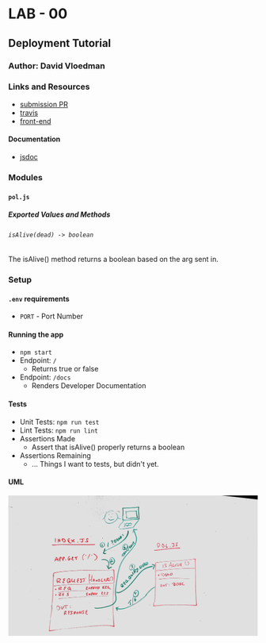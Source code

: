 # LAB - 00

## Deployment Tutorial

### Author: David Vloedman

### Links and Resources
* [submission PR](https://github.com/david-vloedman-401-advanced-javascript/deployment-workshop)
* [travis](https://travis-ci.com/david-vloedman-401-advanced-javascript/deployment-workshop)
* [front-end](https://serene-bayou-78571.herokuapp.com/)

#### Documentation
* [jsdoc](https://tutorial-401js.herokuapp.com/docs)

### Modules
#### `pol.js`
##### Exported Values and Methods

###### `isAlive(dead) -> boolean`
The isAlive() method returns a boolean based on the arg sent in.

### Setup
#### `.env` requirements
* `PORT` - Port Number

#### Running the app
* `npm start`
* Endpoint: `/`
  * Returns true or false
* Endpoint: `/docs`
  * Renders Developer Documentation
  
#### Tests
* Unit Tests: `npm run test`
* Lint Tests: `npm run lint`
* Assertions Made
  * Assert that isAlive() properly returns a boolean
* Assertions Remaining
  * ... Things I want to tests, but didn't yet.

#### UML

![UML Diagram](whiteboard.jpg)
